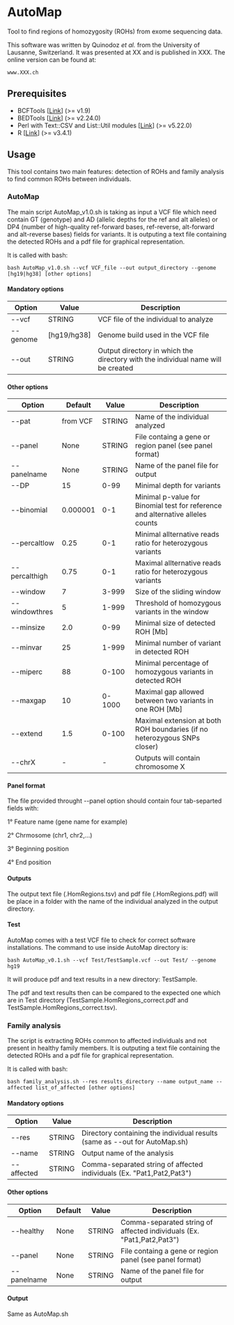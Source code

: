# AutoMap
Tool to find regions of homozygosity (ROHs) from exome sequencing data.

This software was written by Quinodoz *et al.* from the University of Lausanne, Switzerland. It was presented at XX and is published in XXX.
The online version can be found at: 
```
www.XXX.ch
```

## Prerequisites
+ BCFTools [[Link](https://samtools.github.io/bcftools/howtos/install.html)] (>= v1.9)
+ BEDTools [[Link](https://bedtools.readthedocs.io/en/latest/content/installation.html)] (>= v2.24.0)
+ Perl with Text::CSV and List::Util modules [[Link](https://www.perl.org/get.html)] (>= v5.22.0)
+ R [[Link](https://cran.r-project.org/mirrors.html)] (>= v3.4.1)

## Usage
This tool contains two main features: detection of ROHs and family analysis to find common ROHs between individuals.
### AutoMap
The main script AutoMap_v1.0.sh is taking as input a VCF file which need contain GT (genotype) and AD (allelic depths for the ref and alt alleles) or DP4 (number of high-quality ref-forward bases, ref-reverse, alt-forward and alt-reverse bases) fields for variants.
It is outputing a text file containing the detected ROHs and a pdf file for graphical representation.

It is called with bash:
```
bash AutoMap_v1.0.sh --vcf VCF_file --out output_directory --genome [hg19|hg38] [other options]
```

#### Mandatory options
Option | Value | Description
--- | --- | ---
--vcf | STRING | VCF file of the individual to analyze
--genome | [hg19/hg38] | Genome build used in the VCF file
--out | STRING | Output directory in which the directory with the individual name will be created

#### Other options
Option | Default | Value | Description
--- | --- | --- | ---
--pat | from VCF | STRING | Name of the individual analyzed
--panel | None | STRING | File containg a gene or region panel (see panel format)
--panelname | None | STRING | Name of the panel file for output
--DP | 15 | 0-99 | Minimal depth for variants
--binomial | 0.000001 | 0-1 | Minimal p-value for Binomial test for reference and alternative alleles counts
--percaltlow | 0.25 | 0-1 | Minimal allternative reads ratio for heterozygous variants
--percalthigh | 0.75 | 0-1 | Maximal allternative reads ratio for heterozygous variants
--window | 7 | 3-999 | Size of the sliding window
--windowthres | 5 | 1-999 | Threshold of homozygous variants in the window
--minsize | 2.0 | 0-99 | Minimal size of detected ROH [Mb]
--minvar | 25 | 1-999 | Minimal number of variant in detected ROH
--miperc | 88 | 0-100 | Minimal percentage of homozygous variants in detected ROH
--maxgap | 10 | 0-1000 | Maximal gap allowed between two variants in one ROH [Mb]
--extend | 1.5 | 0-100 | Maximal extension at both ROH boundaries (if no heterozygous SNPs closer)
--chrX   | - | - | Outputs will contain chromosome X  

#### Panel format
The file provided throught --panel option should contain four tab-separted fields with:

1° Feature name (gene name for example)

2° Chrmosome (chr1, chr2,...)

3° Beginning position

4° End position

#### Outputs
The output text file (.HomRegions.tsv) and pdf file (.HomRegions.pdf) will be place in a folder with the name of the individual analyzed in the output directory.

#### Test
AutoMap comes with a test VCF file to check for correct software installations.
The command to use inside AutoMap directory is:
```
bash AutoMap_v0.1.sh --vcf Test/TestSample.vcf --out Test/ --genome hg19
```
It will produce pdf and text results in a new directory: TestSample.

The pdf and text results then can be compared to the expected one which are in Test directory (TestSample.HomRegions_correct.pdf and TestSample.HomRegions_correct.tsv).


### Family analysis
The script is extracting ROHs common to affected individuals and not present in healthy family members. It is outputing a text file containing the detected ROHs and a pdf file for graphical representation.

It is called with bash:
```
bash family_analysis.sh --res results_directory --name output_name --affected list_of_affected [other options]
```

#### Mandatory options
Option | Value | Description
--- | --- | ---
--res | STRING | Directory containing the individual results (same as --out for AutoMap.sh)
--name | STRING | Output name of the analysis
--affected | STRING | Comma-separated string of affected individuals (Ex. "Pat1,Pat2,Pat3")
#### Other options
Option | Default | Value | Description
--- | --- | --- | ---
--healthy | None | STRING | Comma-separated string of affected individuals (Ex. "Pat1,Pat2,Pat3")
--panel | None | STRING | File containg a gene or region panel (see panel format)
--panelname | None | STRING | Name of the panel file for output
#### Output
Same as AutoMap.sh

